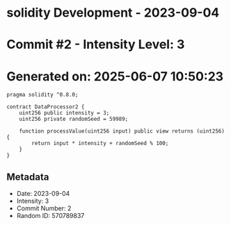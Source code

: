﻿# solidity Development - 2023-09-04
# Commit #2 - Intensity Level: 3
# Generated on: 2025-06-07 10:50:23
```solidity
pragma solidity ^0.8.0;

contract DataProcessor2 {
    uint256 public intensity = 3;
    uint256 private randomSeed = 59989;

    function processValue(uint256 input) public view returns (uint256) {
        return input * intensity + randomSeed % 100;
    }
}
```
## Metadata
- Date: 2023-09-04
- Intensity: 3
- Commit Number: 2
- Random ID: 570789837
